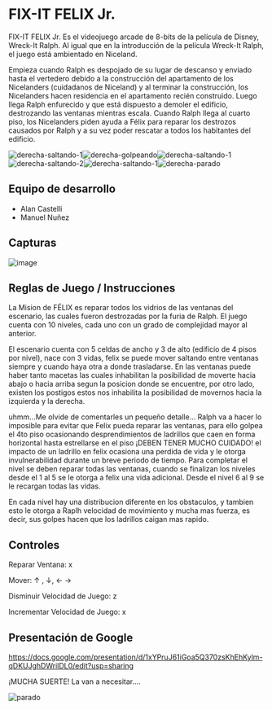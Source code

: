 # FIX-IT FELIX Jr.

FIX-IT FELIX Jr. Es el videojuego arcade de 8-bits de la película de Disney, Wreck-It Ralph. Al igual que en la introducción de la película Wreck-It Ralph, el juego está ambientado en Niceland.

Empieza cuando Ralph es despojado de su lugar de descanso y enviado hasta el vertedero debido a la construcción del apartamento de los Nicelanders (cuidadanos de Niceland) y al terminar la construcción, los Nicelanders hacen residencia en el apartamento recién construido. Luego llega Ralph enfurecido y que está dispuesto a demoler el edificio, destrozando las ventanas mientras escala. Cuando Ralph llega al cuarto piso, los Nicelanders piden ayuda a Félix para reparar los destrozos causados por Ralph y a su vez poder rescatar a todos los habitantes del edificio.

![derecha-saltando-1](https://github.com/obj1-unahur-2023s2/TPGameIntegrador-grupocoso/assets/99371942/a689336f-7fe4-4d25-8dd4-119d70cf800c)![derecha-golpeando](https://github.com/obj1-unahur-2023s2/TPGameIntegrador-grupocoso/assets/99371942/50df2dfa-dc81-4f48-8fd2-7bdcef55c119)![derecha-saltando-1](https://github.com/obj1-unahur-2023s2/TPGameIntegrador-grupocoso/assets/99371942/0797aca5-02a6-46db-86b6-cd365c99b155)![derecha-saltando-2](https://github.com/obj1-unahur-2023s2/TPGameIntegrador-grupocoso/assets/99371942/05b3df7f-f50e-4703-b01c-0034a4ebff7b)![derecha-saltando-1](https://github.com/obj1-unahur-2023s2/TPGameIntegrador-grupocoso/assets/99371942/c6f78ac7-56ca-445e-ae6b-8abd67429109)![derecha-parado](https://github.com/obj1-unahur-2023s2/TPGameIntegrador-grupocoso/assets/99371942/8a470198-6074-4d61-89d3-9e01bfa6c78c)

## Equipo de desarrollo

- Alan Castelli
- Manuel Nuñez

## Capturas

![image](https://github.com/obj1-unahur-2023s2/TPGameIntegrador-grupocoso/assets/99371942/bc4e96fb-c06a-44ee-a8d1-3b98de290395)


## Reglas de Juego / Instrucciones

La Mision de FÉLIX es reparar todos los vidrios de las ventanas del escenario, las cuales fueron destrozadas por la furia de Ralph. El juego cuenta con 10 niveles, cada uno con un grado de complejidad mayor al anterior.

El escenario cuenta con 5 celdas de ancho y 3 de alto (edificio de 4 pisos por nivel), nace con 3 vidas, felix se puede mover saltando entre ventanas siempre y cuando haya otra a donde trasladarse. En las ventanas puede haber tanto macetas las cuales inhabilitan la posibilidad de moverte hacia abajo o hacia arriba segun la posicion donde se encuentre, por otro lado, existen los postigos estos nos inhabilita la posibilidad de movernos hacia la izquierda y la derecha.

uhmm...Me olvide de comentarles un pequeño detalle... Ralph va a hacer lo imposible para evitar que Felix pueda reparar las ventanas, para ello golpea el 4to piso ocasionando desprendimientos de ladrillos que caen en forma horizontal hasta estrellarse en el piso ¡DEBEN TENER MUCHO CUIDADO! el impacto de un ladrillo en felix ocasiona una perdida de vida y le otorga invulnerabilidad durante un breve periodo de tiempo. Para completar el nivel se deben reparar todas las ventanas, cuando se finalizan los niveles desde el 1 al 5 se le otorga a felix una vida adicional. Desde el nivel 6 al 9 se le recargan todas las vidas.

En cada nivel hay una distribucion diferente en los obstaculos, y tambien esto le otorga a Raplh velocidad de movimiento y mucha mas fuerza, es decir, sus golpes hacen que los ladrillos caigan mas rapido.

## Controles
Reparar Ventana: x

Mover: &uarr; , &darr;, &larr; &rarr;

Disminuir Velocidad de Juego: z

Incrementar Velocidad de Juego: x
	
## Presentación de Google
https://docs.google.com/presentation/d/1xYPruJ61iGoa5Q370zsKhEhKylm-qDKUJghDWrilDL0/edit?usp=sharing

¡MUCHA SUERTE! La van a necesitar....

![parado](https://github.com/obj1-unahur-2023s2/TPGameIntegrador-grupocoso/assets/99371942/2b50bf3e-a937-48ec-a899-5bd0c24e0052)


